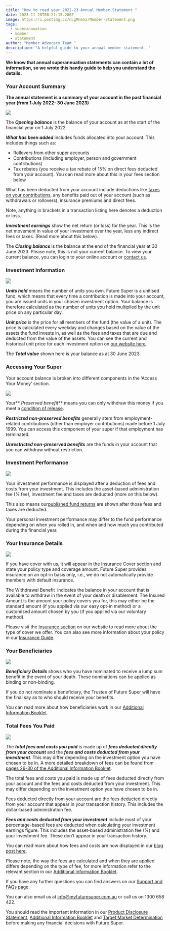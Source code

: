 ```yaml
---
title: "How to read your 2022-23 Annual Member Statement "
date: 2023-11-28T00:21:15.280Z
image: https://i.postimg.cc/nLgMnm5z/Member-Statement.png
tags:
  - superannuation
  - member
  - statement
author: "Member Advocacy Team "
description: "A helpful guide to your annual member statement. "
---
```

**We know that annual superannuation statements can contain a lot of information, so we wrote this handy guide to help you understand the details.**

### Your Account Summary

**The annual statement is a summary of your account in the past financial year (from 1 July 2022- 30 June 2023)**

![](https://i.postimg.cc/zGHNstpr/account-summary-no-SG-personal-and-governemnt.png)

The ***Opening balance*** is the balance of your account as at the start of the financial year on 1 July 2022. 

***What has been added*** includes funds allocated into your account. This includes things such as: 

* Rollovers from other super accounts
* Contributions (including employer, person and government contributions)
* Tax rebates (you receive a tax rebate of 15% on direct fees deducted from your account). You can read more about this in your fees section below 

What has been deducted from your account include deductions like [taxes on your contributions](https://www.futuresuper.com.au/faqs/why-is-tax-taken-from-my-account/), any benefits paid out of your account (such as withdrawals or rollovers), insurance premiums and direct fees. 

Note, anything in brackets in a transaction listing here denotes a deduction or loss.

***Investment earnings*** show the net return (or loss) for the year. This is the net movement in value of your investment over the year, less any indirect fees or taxes. (Read more about this below).

The ***Closing balance*** is the balance at the end of the financial year at 30 June 2023. Please note, this is not your current balance. To view your current balance, you can login to your online account or [contact us](https://www.futuresuper.com.au/contact-us/). 

### Investment Information

![](https://i.postimg.cc/fb58BZXT/Investment-Information.png)

***Units held*** means the number of units you own. Future Super is a unitised fund, which means that every time a contribution is made into your account, you are issued units in your chosen investment option. Your balance is therefore calculated as the number of units you hold multiplied by the unit price on any particular day.

***Unit price*** is the price for all members of the fund (the value of a unit). The price is calculated every weekday and changes based on the value of the assets the fund invests in, as well as the fees and taxes that are due and deducted from the value of the assets. You can see the current and historical unit price for each investment option on [our website here](https://www.futuresuper.com.au/unit-prices/). 

The ***Total value*** shown here is your balance as at 30 June 2023.

### A﻿ccessing Your Super

Your account balance is broken into different components in the ‘Access Your Money’ section.

![](https://i.postimg.cc/9MnJHpJ6/Access-to-your-Money.png)

Your** *Preserved benefit*** means you can only withdraw this money if you meet a [condition of release](https://www.futuresuper.com.au/faqs/what-is-a-condition-of-release/).

***Restricted non-preserved benefits*** generally stem from employment-related contributions (other than employer contributions) made before 1 July 1999. You can access this component of your super if that employment has terminated.

***Unrestricted non-preserved benefits*** are the funds in your account that you can withdraw without restriction.

### Investment Performance

![](https://i.postimg.cc/wBxC6wQM/RPG-Investment-Performance.png)

Your investment performance is displayed after a deduction of fees and costs from your investment. This includes the asset-based administration fee (% fee), investment fee and taxes are deducted (more on this below).  

This also means our[](https://www.myfuturesuper.com.au/choosing/performanceandreturns)[published fund returns](https://www.myfuturesuper.com.au/performance-and-returns/) are shown after those fees and taxes are deducted.

Your personal investment performance may differ to the fund performance depending on when you rolled in, and when and how much you contributed during the financial year.



### Y﻿our Insurance Details

![](https://i.postimg.cc/xTKhMwsq/Insurance-Cover.png)

If you have cover with us, it will appear in the Insurance Cover section and state your policy type and coverage amount. Future Super provides insurance on an opt-in basis only, i.e., we do not automatically provide members with default insurance.

The Withdrawal Benefit  indicates the balance in your account that is available to withdraw in the event of your death or disablement. The Insured Amount is the amount your policy covers you for, this may either be the standard amount (if you applied via our easy opt-in method) or a customised amount chosen by you (if you applied via our voluntary method).  

Please visit the [Insurance section](https://www.futuresuper.com.au/insurance/) on our website to read more about the type of cover we offer. You can also see more information about your policy in our [Insurance Guide](https://content.myfuturesuper.com.au/forms-docs/FS_InsuranceGuide_01112023.pdf).



### Y﻿our Beneficiaries

![](https://i.postimg.cc/yYXpkFdZ/Screenshot-2023-11-22-at-12-52-39-pm.png)

***Beneficiary Details*** shows who you have nominated to receive a lump sum benefit in the event of your death. These nominations can be applied as binding or non-binding.

If you do not nominate a beneficiary, the Trustee of Future Super will have the final say as to who should receive your benefits.

You can read more about how beneficiaries work in our [Additional Information Booklet](https://content.myfuturesuper.com.au/forms-docs/FS_AIB_01112023.pdf). 



### Total Fees You Paid

![](https://i.postimg.cc/90H1fMHb/Screenshot-2023-11-23-at-11-45-21-am.png)

The ***total fees and costs you paid*** is made up of ***fees deducted directly from your account*** and the ***fees and costs deducted from your investment***. This may differ depending on the investment option you have chosen to be in. A more detailed breakdown of fees can be found from [pages 26-30 of the Additional Information Booklet](https://content.myfuturesuper.com.au/forms-docs/FS_AIB_20122022.pdf).

The total fees and costs you paid is made up of fees deducted directly from your account and the fees and costs deducted from your investment. This may differ depending on the investment option you have chosen to be in. 

Fees deducted directly from your account are the fees deducted directly from your account that appear in your transaction history. This includes the dollar-based administration fee.

***Fees and costs deducted from your investment*** include most of your percentage-based fees are deducted when calculating your investment earnings figure. This includes the asset-based administration fee (%) and your investment fee. These don’t appear in your transaction history.

You can read more about how fees and costs are now displayed in our [blog post here](https://www.futuresuper.com.au/blog/change-is-in-the-air-fees-costs-in-super-from-30-september-2022-1/).

Please note, the way the fees are calculated and when they are applied differs depending on the type of fee, for more information refer to the relevant section in our [Additional Information Booklet](https://content.myfuturesuper.com.au/forms-docs/FS_AIB_01112023.pdf). 

If you have any further questions you can find answers on our [Support and FAQs page](https://www.myfuturesuper.com.au/support-and-faqs/). 

You can also email us at info@myfuturesuper.com.au or call us on 1300 658 422.

You should read the important information in our [Product Disclosure Statement](https://content.myfuturesuper.com.au/forms-docs/FS_PDS_01112023.pdf), [Additional Information Booklet](https://content.myfuturesuper.com.au/forms-docs/FS_AIB_01112023.pdf) and [Target Market Determination](https://content.myfuturesuper.com.au/forms-docs/FS_AccumTMD_01112023.pdf) before making any financial decisions with Future Super.